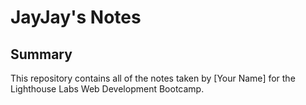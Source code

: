 # JayJay's Notes

## Summary 

This repository contains all of the notes taken by [Your Name] for the Lighthouse Labs Web Development Bootcamp.